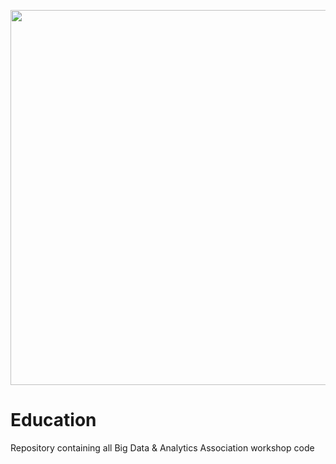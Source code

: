 <p align="center">
  <img src="https://user-images.githubusercontent.com/25988130/60761473-70487700-a017-11e9-9bb4-6e26da55c569.png" width="600"/>
</p>

# Education
Repository containing all Big Data &amp; Analytics Association workshop code
